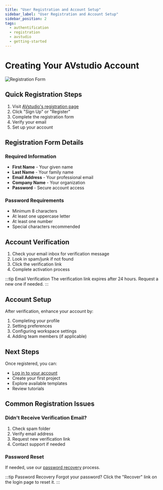 ```yaml
---
title: "User Registration and Account Setup"
sidebar_label: "User Registration and Account Setup"
sidebar_position: 2
tags:
  - authentification
  - registration
  - avstudio
  - getting-started
---
```


# Creating Your AVstudio Account

![Registration Form](./img/user-registration-and-account-setup.png)

## Quick Registration Steps

1. Visit [AVstudio's registration page](https://avstudio.app/register)
2. Click "Sign Up" or "Register"
3. Complete the registration form
4. Verify your email
5. Set up your account

## Registration Form Details

### Required Information
- **First Name** - Your given name
- **Last Name** - Your family name
- **Email Address** - Your professional email
- **Company Name** - Your organization
- **Password** - Secure account access

### Password Requirements
- Minimum 8 characters
- At least one uppercase letter
- At least one number
- Special characters recommended

## Account Verification

1. Check your email inbox for verification message
2. Look in spam/junk if not found
3. Click the verification link
4. Complete activation process

:::tip Email Verification
The verification link expires after 24 hours. Request a new one if needed.
:::

## Account Setup

After verification, enhance your account by:
1. Completing your profile
2. Setting preferences
3. Configuring workspace settings
4. Adding team members (if applicable)

## Next Steps

Once registered, you can:
- [Log in to your account](../2-3-accessing-the-application/2-3-accessing-the-application.md)
- Create your first project
- Explore available templates
- Review tutorials

## Common Registration Issues

### Didn't Receive Verification Email?
1. Check spam folder
2. Verify email address
3. Request new verification link
4. Contact support if needed

### Password Reset
If needed, use our [password recovery](../2-4-password-recovery/2-4-password-recovery.md) process.

:::tip Password Recovery
Forgot your password? Click the "Recover" link on the login page to reset it.
:::